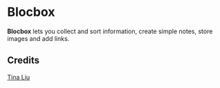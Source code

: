 # Blocbox
**Blocbox** lets you collect and sort information, create simple notes, store images and add links.
## Credits
[Tina Liu](https://github.com/tinalliutomato)
